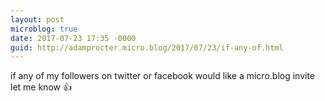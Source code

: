 ```yaml
---
layout: post
microblog: true
date: 2017-07-23 17:35 -0000
guid: http://adamprocter.micro.blog/2017/07/23/if-any-of.html
---
```

if any of my followers on twitter or facebook would like a micro.blog invite let me know 👍
